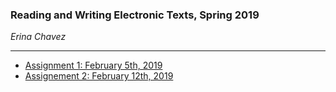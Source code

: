 ### Reading and Writing Electronic Texts, Spring 2019

*Erina Chavez*

---
- [Assignment 1: February 5th, 2019](assignment1_020519)
- [Assignement 2: February 12th, 2019](assignment2_021219)
